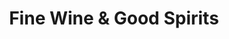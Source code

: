 ---
title: "Fine Wine & Good Spirits"
url: /exton/fine-wine-and-good-spirits-eagleview-boulevard/
shop: alcohol
---